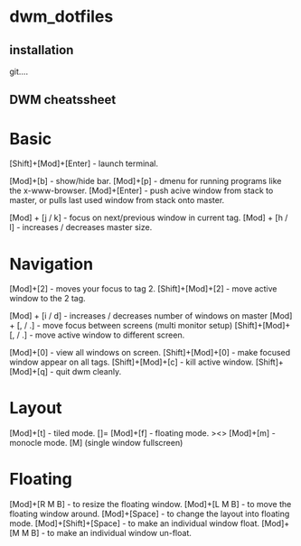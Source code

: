 # dwm_dotfiles

## installation
git....

## DWM cheatssheet
Basic
=====

[Shift]+[Mod]+[Enter]   - launch terminal.

[Mod]+[b]               - show/hide bar.
[Mod]+[p]               - dmenu for running programs like the x-www-browser.
[Mod]+[Enter]           - push acive window from stack to master, or pulls last used window from stack onto master.

[Mod] + [j / k]         - focus on next/previous window in current tag.
[Mod] + [h / l]         - increases / decreases master size.

Navigation
==========

[Mod]+[2]               - moves your focus to tag 2.
[Shift]+[Mod]+[2]       - move active window to the 2 tag.

[Mod] + [i / d]         - increases / decreases number of windows on master
[Mod] + [, / .]         - move focus between screens (multi monitor setup)
[Shift]+[Mod]+[, / .]   - move active window to different screen.

[Mod]+[0]               - view all windows on screen.
[Shift]+[Mod]+[0]       - make focused window appear on all tags.
[Shift]+[Mod]+[c]       - kill active window.
[Shift]+[Mod]+[q]       - quit dwm cleanly.

Layout
======

[Mod]+[t]               - tiled mode. []=
[Mod]+[f]               - floating mode. ><>
[Mod]+[m]               - monocle mode. [M] (single window fullscreen)

Floating
========

[Mod]+[R M B]           - to resize the floating window.
[Mod]+[L M B]           - to move the floating window around.
[Mod]+[Space]           - to change the layout into floating mode.
[Mod]+[Shift]+[Space]   - to make an individual window float.
[Mod]+[M M B]           - to make an individual window un-float.
